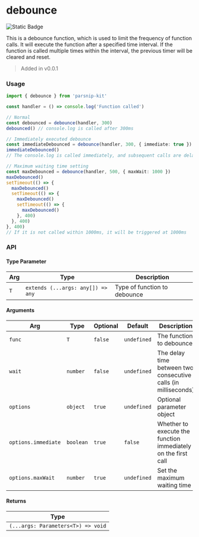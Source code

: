 # debounce
![Static Badge](https://img.shields.io/badge/Coverage-100.00%-FF8C00)
      
This is a debounce function, which is used to limit the frequency of function calls. It will execute the function after a specified time interval. If the function is called multiple times within the interval, the previous timer will be cleared and reset.


> Added in v0.0.1



### Usage

```typescript
import { debounce } from 'parsnip-kit'

const handler = () => console.log('Function called')

// Normal
const debounced = debounce(handler, 300)
debounced() // console.log is called after 300ms

// Immediately executed debounce
const immediateDebounced = debounce(handler, 300, { immediate: true })
immediateDebounced()
// The console.log is called immediately, and subsequent calls are delayed by 300ms

// Maximum waiting time setting
const maxDebounced = debounce(handler, 500, { maxWait: 1000 })
maxDebounced()
setTimeout(() => {
  maxDebounced()
  setTimeout(() => {
    maxDebounced()
    setTimeout(() => {
      maxDebounced()
    }, 400)
  }, 400)
}, 400)
// If it is not called within 1000ms, it will be triggered at 1000ms

```


### API

#### Type Parameter

| Arg | Type | Description |
| --- | --- | --- |
| `T` | `extends (...args: any[]) => any` | Type of function to debounce |

#### Arguments

| Arg | Type | Optional | Default | Description |
| --- | --- | --- | --- | --- |
| `func` | `T` | `false` | `undefined` | The function to debounce |
| `wait` | `number` | `false` | `undefined` | The delay time between two consecutive calls (in milliseconds) |
| `options` | `object` | `true` | `undefined` | Optional parameter object |
| `options.immediate` | `boolean` | `true` | `false` | Whether to execute the function immediately on the first call |
| `options.maxWait` | `number` | `true` | `undefined` | Set the maximum waiting time |

#### Returns

| Type |
| ---  |
| `(...args: Parameters<T>) => void`  |